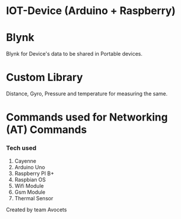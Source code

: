 # IOT-Device (Arduino + Raspberry)

# Blynk 

Blynk for Device's data to be shared in Portable devices.

# Custom Library

Distance, Gyro, Pressure and temperature for measuring the same.

# Commands used for Networking (AT) Commands

### Tech used
1. Cayenne 
1. Arduino Uno
1. Raspberry PI B+
1. Raspbian OS
1. Wifi Module
1. Gsm Module
1. Thermal Sensor

Created by team Avocets
